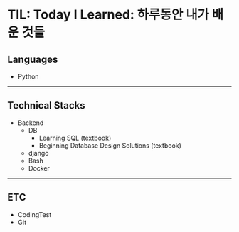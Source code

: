 # TIL: Today I Learned: 하루동안 내가 배운 것들

## Languages
- Python
---
## Technical Stacks
- Backend
    - DB
        - Learning SQL (textbook)
        - Beginning Database Design Solutions (textbook)
    - django
    - Bash
    - Docker
---
## ETC
- CodingTest
- Git
